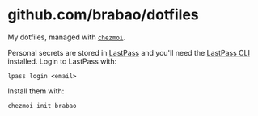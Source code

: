 # github.com/brabao/dotfiles

My dotfiles, managed with [`chezmoi`](https://github.com/twpayne/chezmoi).

Personal secrets are stored in [LastPass](https://lastpass.com) and you'll need
the [LastPass CLI](https://github.com/lastpass/lastpass-cli) installed. Login
to LastPass with:

    lpass login <email>


Install them with:

    chezmoi init brabao
